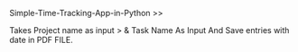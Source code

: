Simple-Time-Tracking-App-in-Python >>

Takes Project name as input >
&
Task Name As Input And Save entries with date in PDF FILE.

